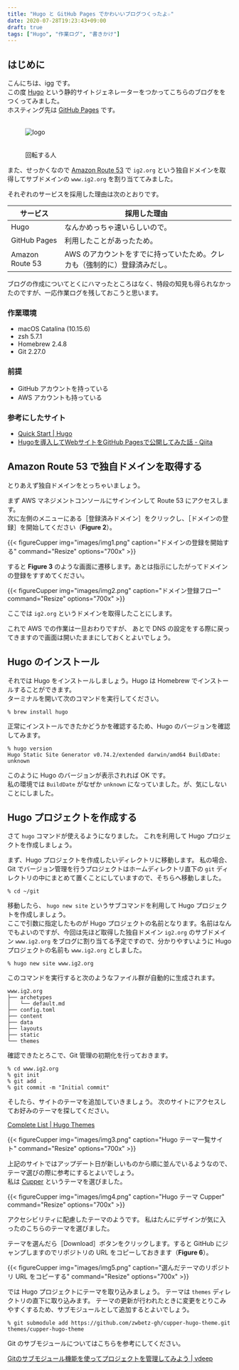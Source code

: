 ```yaml
---
title: "Hugo と GitHub Pages でかわいいブログつくったよ☆"
date: 2020-07-28T19:23:43+09:00
draft: true
tags: ["Hugo", "作業ログ", "書きかけ"]
---
```


## はじめに

こんにちは、igg です。  
この度 [Hugo](https://gohugo.io/) という静的サイトジェネレーターをつかってこちらのブログををつくってみました。  
ホスティング先は [GitHub Pages](https://pages.github.com/) です。  

<figure>
    <img src="https://www.ig2.org/images/logo_img_only.svg" alt="logo" class="logo_img_only" style="display: block; margin: 2rem auto;">
    <figcaption>回転する人</figcaption>
</figure>

また、せっかくなので [Amazon Route 53](https://aws.amazon.com/jp/route53/) で `ig2.org` という独自ドメインを取得してサブドメインの `www.ig2.org` を割り当ててみました。  

それぞれのサービスを採用した理由は次のとおりです。

| サービス | 採用した理由 |
|---|---|
| Hugo | なんかめっちゃ速いらしいので。 |
| GitHub Pages | 利用したことがあったため。 |
| Amazon Route 53 | AWS のアカウントをすでに持っていたため。クレカも（強制的に）登録済みだし。 |

ブログの作成についてとくにハマったところはなく、特段の知見も得られなかったのですが、一応作業ログを残しておこうと思います。

### 作業環境
- macOS Catalina (10.15.6)
- zsh 5.7.1
- Homebrew 2.4.8
- Git 2.27.0

### 前提
- GitHub アカウントを持っている
- AWS アカウントも持っている

### 参考にしたサイト
- [Quick Start | Hugo](https://gohugo.io/getting-started/quick-start/)
- [Hugoを導入してWebサイトをGitHub Pagesで公開してみた話 - Qiita](https://qiita.com/akivajp/items/1fd52a610e3eed5b7758)

## Amazon Route 53 で独自ドメインを取得する

とりあえず独自ドメインをとっちゃいましょう。  

まず AWS マネジメントコンソールにサインインして Route 53 にアクセスします。  
次に左側のメニューにある［登録済みドメイン］をクリックし、［ドメインの登録］を開始してください（**Figure 2**）。

{{< figureCupper
img="images/img1.png" 
caption="ドメインの登録を開始する" 
command="Resize" 
options="700x" >}}

すると **Figure 3** のような画面に遷移します。あとは指示にしたがってドメインの登録をすすめてください。

{{< figureCupper
img="images/img2.png" 
caption="ドメイン登録フロー" 
command="Resize" 
options="700x" >}}

ここでは `ig2.org` というドメインを取得したことにします。

これで AWS での作業は一旦おわりですが、
あとで DNS の設定をする際に戻ってきますので画面は開いたままにしておくとよいでしょう。

## Hugo のインストール

それでは Hugo をインストールしましょう。Hugo は Homebrew でインストールすることができます。  
ターミナルを開いて次のコマンドを実行してください。

```
% brew install hugo
```

正常にインストールできたかどうかを確認するため、Hugo のバージョンを確認してみます。

```
% hugo version
Hugo Static Site Generator v0.74.2/extended darwin/amd64 BuildDate: unknown
```

このように Hugo のバージョンが表示されれば OK です。  
私の環境では `BuildDate` がなぜか `unknown` になっていました。が、気にしないことにしました。

## Hugo プロジェクトを作成する

さて `hugo` コマンドが使えるようになりました。
これを利用して Hugo プロジェクトを作成しましょう。

まず、Hugo プロジェクトを作成したいディレクトリに移動します。
私の場合、Git でバージョン管理を行うプロジェクトはホームディレクトリ直下の `git` ディレクトリの中にまとめて置くことにしていますので、そちらへ移動しました。

```
% cd ~/git
```

移動したら、 `hugo new site` というサブコマンドを利用して Hugo プロジェクトを作成しましょう。  
ここで引数に指定したものが Hugo プロジェクトの名前となります。名前はなんでもよいのですが、今回は先ほど取得した独自ドメイン `ig2.org` のサブドメイン `www.ig2.org` をブログに割り当てる予定ですので、分かりやすいように Hugo プロジェクトの名前も `www.ig2.org` としました。

```
% hugo new site www.ig2.org
```

このコマンドを実行すると次のようなファイル群が自動的に生成されます。

```
www.ig2.org
├── archetypes
│   └── default.md
├── config.toml
├── content
├── data
├── layouts
├── static
└── themes
```

確認できたとろこで、Git 管理の初期化を行っておきます。

```
% cd www.ig2.org
% git init
% git add .
% git commit -m "Initial commit"
```

そしたら、サイトのテーマを追加していきましょう。
次のサイトにアクセスしてお好みのテーマを探してください。

[Complete List | Hugo Themes](https://themes.gohugo.io/)

{{< figureCupper
img="images/img3.png" 
caption="Hugo テーマ一覧サイト" 
command="Resize" 
options="700x" >}}

上記のサイトではアップデート日が新しいものから順に並んでいるようなので、テーマ選びの際に参考にするとよいでしょう。  
私は [Cupper](https://themes.gohugo.io/cupper-hugo-theme/) というテーマを選びました。

{{< figureCupper
img="images/img4.png" 
caption="Hugo テーマ Cupper" 
command="Resize" 
options="700x" >}}

アクセシビリティに配慮したテーマのようです。
私はたんにデザインが気に入ったのこちらのテーマを選びました。

テーマを選んだら［Download］ボタンをクリックします。すると GitHub にジャンプしますのでリポジトリの URL をコピーしておきます（**Figure 6**）。

{{< figureCupper
img="images/img5.png" 
caption="選んだテーマのリポジトリ URL をコピーする" 
command="Resize" 
options="700x" >}}

では Hugo プロジェクトにテーマを取り込みましょう。
テーマは `themes` ディレクトリの直下に取り込みます。
テーマの更新が行われたときに変更をとりこみやすくするため、サブモジュールとして追加するとよいでしょう。

```
% git submodule add https://github.com/zwbetz-gh/cupper-hugo-theme.git themes/cupper-hugo-theme
```

Git のサブモジュールについてはこちらを参考にしてください。

[Gitのサブモジュール機能を使ってプロジェクトを管理してみよう | vdeep](http://vdeep.net/git-submodule)

